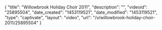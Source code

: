 {
    "title": "Willowbrook Holiday Choir 2011",
    "description": "",
    "videoid": "25895504",
    "date_created": "1453119521",
    "date_modified": "1453119521",
    "type": "captivate",
    "layout": "video",
    "url": "\/v\/willowbrook-holiday-choir-2011\/25895504"
}